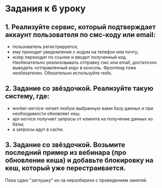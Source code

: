 # Задания к 6 уроку

## 1. Реализуйте сервис, который подтверждает аккаунт пользователя по смс-коду или email:  
- пользователь регистрируется;
- ему приходит уведомление с кодом на телефон или почту;
- юзер переходит по ссылке и вводит полученный код.  
Необязательно реализовывать отправку смс или email, достаточно выводить «отправленный код» в консоль. Фронтенд тоже необязателен. Обязательно используйте redis.

## 2. Задание со звёздочкой. Реализуйте такую систему, где:  
- worker-service читает любую выбранную вами базу данных и при необходимости обновляет кеш;
- api-service получает запросы от клиента на получение данных из базы;
- а запросы идут в cache.

## 3. Задание со звёздочкой. Возьмите последний пример из вебинара (про обновление кеша) и добавьте блокировку на кеш, который уже перестраивается.

Пока сдаю "заглушку" из-за неразберихи с проведением занятий.